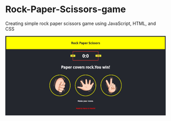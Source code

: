 # Rock-Paper-Scissors-game
Creating simple rock paper scissors game using JavaScript, HTML, and CSS

![LIVE DEMO](https://github.com/harunshimanto/Rock-Paper-Scissors-game/blob/master/images/R.P.S_live_demo.png)
